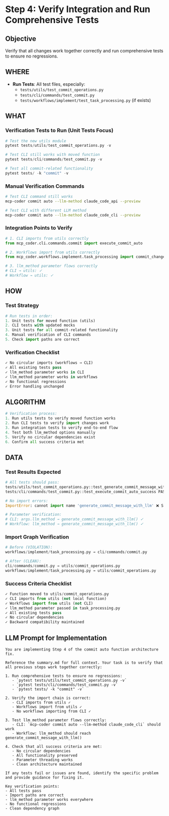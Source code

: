 # Step 4: Verify Integration and Run Comprehensive Tests

## Objective
Verify that all changes work together correctly and run comprehensive tests to ensure no regressions.

## WHERE
- **Run Tests**: All test files, especially:
  - `tests/utils/test_commit_operations.py`
  - `tests/cli/commands/test_commit.py`
  - `tests/workflows/implement/test_task_processing.py` (if exists)

## WHAT
### Verification Tests to Run (Unit Tests Focus)
```python
# Test the new utils module
pytest tests/utils/test_commit_operations.py -v

# Test CLI still works with moved function
pytest tests/cli/commands/test_commit.py -v

# Test all commit-related functionality
pytest tests/ -k "commit" -v
```

### Manual Verification Commands
```bash
# Test CLI command still works
mcp-coder commit auto --llm-method claude_code_api --preview

# Test CLI with different LLM method
mcp-coder commit auto --llm-method claude_code_cli --preview
```

### Integration Points to Verify
```python
# 1. CLI imports from utils correctly
from mcp_coder.cli.commands.commit import execute_commit_auto

# 2. Workflows import from utils correctly  
from mcp_coder.workflows.implement.task_processing import commit_changes

# 3. llm_method parameter flows correctly
# CLI → utils: ✓
# Workflow → utils: ✓
```

## HOW
### Test Strategy
```python
# Run tests in order:
1. Unit tests for moved function (utils)
2. CLI tests with updated mocks
3. Unit tests for all commit-related functionality
4. Manual verification of CLI commands
5. Check import paths are correct
```

### Verification Checklist
```python
✓ No circular imports (workflows → CLI)
✓ All existing tests pass
✓ llm_method parameter works in CLI
✓ llm_method parameter works in workflows  
✓ No functional regressions
✓ Error handling unchanged
```

## ALGORITHM
```python
# Verification process:
1. Run utils tests to verify moved function works
2. Run CLI tests to verify import changes work
3. Run integration tests to verify end-to-end flow
4. Test both llm_method options manually
5. Verify no circular dependencies exist
6. Confirm all success criteria met
```

## DATA
### Test Results Expected
```python
# All tests should pass:
tests/utils/test_commit_operations.py::test_generate_commit_message_with_llm_success PASSED
tests/cli/commands/test_commit.py::test_execute_commit_auto_success PASSED

# No import errors:
ImportError: cannot import name 'generate_commit_message_with_llm' ❌ Should not appear

# Parameter verification:
# CLI: args.llm_method → generate_commit_message_with_llm() ✓
# Workflow: llm_method → generate_commit_message_with_llm() ✓
```

### Import Graph Verification
```python
# Before (VIOLATION):
workflows/implement/task_processing.py → cli/commands/commit.py

# After (CLEAN):
cli/commands/commit.py → utils/commit_operations.py
workflows/implement/task_processing.py → utils/commit_operations.py
```

### Success Criteria Checklist
```python
✓ Function moved to utils/commit_operations.py
✓ CLI imports from utils (not local function)
✓ Workflows import from utils (not CLI)
✓ llm_method parameter passed in task_processing.py
✓ All existing tests pass
✓ No circular dependencies
✓ Backward compatibility maintained
```

## LLM Prompt for Implementation

```
You are implementing Step 4 of the commit auto function architecture fix.

Reference the summary.md for full context. Your task is to verify that all previous steps work together correctly:

1. Run comprehensive tests to ensure no regressions:
   - `pytest tests/utils/test_commit_operations.py -v`
   - `pytest tests/cli/commands/test_commit.py -v`
   - `pytest tests/ -k "commit" -v`

2. Verify the import chain is correct:
   - CLI imports from utils ✓
   - Workflows import from utils ✓  
   - No workflows importing from CLI ✓

3. Test llm_method parameter flows correctly:
   - CLI: `mcp-coder commit auto --llm-method claude_code_cli` should work
   - Workflow: llm_method should reach generate_commit_message_with_llm()

4. Check that all success criteria are met:
   - No circular dependencies
   - All functionality preserved
   - Parameter threading works
   - Clean architecture maintained

If any tests fail or issues are found, identify the specific problem and provide guidance for fixing it.

Key verification points:
- All tests pass
- Import paths are correct
- llm_method parameter works everywhere
- No functional regressions
- Clean dependency graph
```
